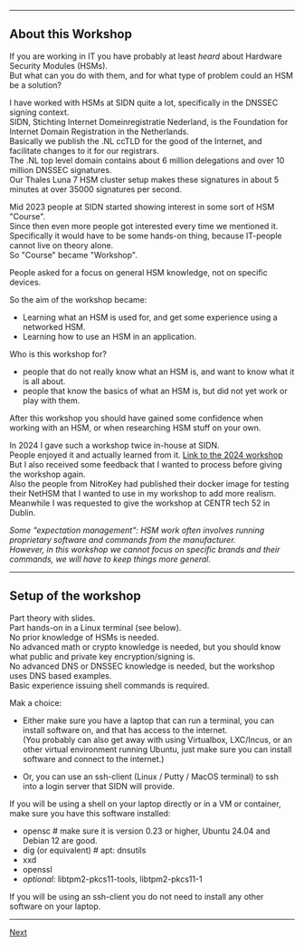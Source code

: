 -----------------
## About this Workshop
If you are working in IT you have probably at least *heard* about Hardware Security Modules (HSMs).  
But what can you do with them, and for what type of problem could an HSM be a solution?  

I have worked with HSMs at SIDN quite a lot, specifically in the DNSSEC signing context.  
SIDN, Stichting Internet Domeinregistratie Nederland, is the Foundation for Internet Domain Registration in the Netherlands.  
Basically we publish the .NL ccTLD for the good of the Internet, and facilitate changes to it for our registrars.  
The .NL top level domain contains about 6 million delegations and over 10 million DNSSEC signatures.  
Our Thales Luna 7 HSM cluster setup makes these signatures in about 5 minutes at over 35000 signatures per second.

Mid 2023 people at SIDN started showing interest in some sort of HSM "Course".  
Since then even more people got interested every time we mentioned it.  
Specifically it would have to be some hands-on thing, because IT-people cannot live on theory alone.  
So "Course" became "Workshop".  

People asked for a focus on general HSM knowledge, not on specific devices.  

So the aim of the workshop became:  
- Learning what an HSM is used for, and get some experience using a networked HSM.  
- Learning how to use an HSM in an application.

Who is this workshop for?  
- people that do not really know what an HSM is, and want to know what it is all about.  
- people that know the basics of what an HSM is, but did not yet work or play with them.

After this workshop you should have gained some confidence when working with an HSM, or when researching HSM stuff on your own.

In 2024 I gave such a workshop twice in-house at SIDN.  
People enjoyed it and actually learned from it. [Link to the 2024 workshop](https://github.com/niek-sidn/hsm_workshop)  
But I also received some feedback that I wanted to process before giving the workshop again.  
Also the people from NitroKey had published their docker image for testing their NetHSM that I wanted to use in my workshop to add more realism.  
Meanwhile I was requested to give the workshop at CENTR tech 52 in Dublin.

*Some "expectation management": HSM work often involves running proprietary software and commands from the manufacturer.  
However, in this workshop we cannot focus on specific brands and their commands, we will have to keep things more general.*


-----------------
## Setup of the workshop
Part theory with slides.  
Part hands-on in a Linux terminal (see below).  
No prior knowledge of HSMs is needed.  
No advanced math or crypto knowledge is needed, but you should know what public and private key encryption/signing is.  
No advanced DNS or DNSSEC knowledge is needed, but the workshop uses DNS based examples.  
Basic experience issuing shell commands is required.

Mak a choice:

* Either make sure you have a laptop that can run a terminal, you can install software on, and that has access to the internet.  
(You probably can also get away with using Virtualbox, LXC/Incus, or an other virtual environment running Ubuntu, just make sure you can install software and connect to the internet.)

* Or, you can use an ssh-client (Linux / Putty / MacOS terminal) to ssh into a login server that SIDN will provide.  

If you will be using a shell on your laptop directly or in a VM or container, make sure you have this software installed:

* opensc  # make sure it is version 0.23 or higher, Ubuntu 24.04 and Debian 12 are good.
* dig (or equivalent)  # apt: dnsutils
* xxd
* openssl
* *optional*: libtpm2-pkcs11-tools, libtpm2-pkcs11-1

If you will be using an ssh-client you do not need to install any other software on your laptop.


-------------------------
[Next](https://github.com/niek-sidn/hsm_workshop_nethsm/blob/main/Slide01.md)
